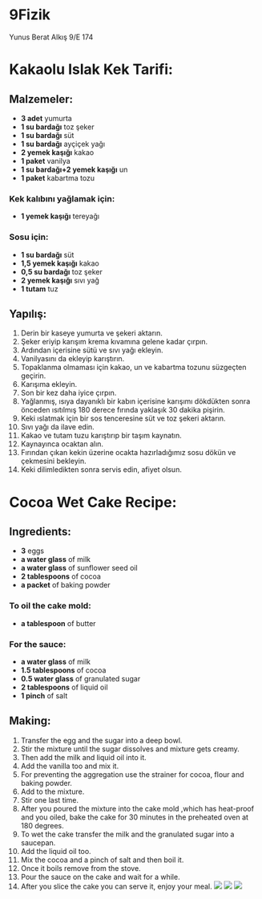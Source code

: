 # 9Fizik
Yunus Berat Alkış 9/E 174
# Kakaolu Islak Kek Tarifi:
## Malzemeler:
- **3 adet** yumurta 
- **1 su bardağı** toz şeker
- **1 su bardağı** süt
- **1 su bardağı** ayçiçek yağı
- **2 yemek kaşığı** kakao
- **1 paket** vanilya
- **1 su bardağı+2 yemek kaşığı** un
- **1 paket** kabartma tozu
### Kek kalıbını yağlamak için:
- **1 yemek kaşığı** tereyağı
### Sosu için:
- **1 su bardağı** süt
- **1,5 yemek kaşığı** kakao
- **0,5 su bardağı** toz şeker
- **2 yemek kaşığı** sıvı yağ
- **1 tutam** tuz
## Yapılış:
1. Derin bir kaseye yumurta ve şekeri aktarın.
2. Şeker eriyip karışım krema kıvamına gelene kadar çırpın.
3. Ardından içerisine sütü ve sıvı yağı ekleyin.
4. Vanilyasını da ekleyip karıştırın.
5. Topaklanma olmaması için kakao, un ve kabartma tozunu süzgeçten geçirin.
6. Karışıma ekleyin.
7. Son bir kez daha iyice çırpın.
8. Yağlanmış, ısıya dayanıklı bir kabın içerisine karışımı dökdükten sonra önceden ısıtılmış 180 derece fırında yaklaşık 30 dakika pişirin.
9. Keki ıslatmak için bir sos tenceresine süt ve toz şekeri aktarın.
10. Sıvı yağı da ilave edin.
11. Kakao ve tutam tuzu karıştırıp bir taşım kaynatın.
12. Kaynayınca ocaktan alın.
13. Fırından çıkan kekin üzerine ocakta hazırladığımız sosu dökün ve çekmesini bekleyin.
14. Keki dilimledikten sonra servis edin, afiyet olsun.
#  Cocoa Wet Cake Recipe:
## Ingredients:
- **3** eggs
- **a water glass** of milk
- **a water glass** of sunflower seed oil
- **2  tablespoons** of cocoa
- **a packet** of baking powder
### To oil the cake mold:
- **a tablespoon** of butter
### For the sauce:
- **a water glass** of milk
- **1.5 tablespoons** of cocoa
- **0.5 water glass** of 	granulated sugar
- **2 tablespoons** of liquid oil
- **1 pinch** of salt
## Making:
1. Transfer the egg and the sugar into a deep bowl.
2. Stir the mixture until the sugar dissolves and mixture gets creamy.
3. Then add the milk and liquid oil into it.
4. Add the vanilla too and mix it.
5. For preventing the aggregation use the strainer for cocoa, flour and baking powder.
6. Add to the mixture.
7. Stir one last time.
8. After you poured the mixture into the cake mold ,which has heat-proof and you oiled, bake the cake for 30 minutes in the preheated oven at 180 degrees. 
9. To wet the cake transfer the milk and the granulated sugar into a saucepan.
10. Add the liquid oil too.
11. Mix the cocoa and a pinch of salt and then boil it.
12. Once it boils remove from the stove.
13. Pour the sauce on the cake and wait for a while.
14. After you slice the cake you can serve it, enjoy your meal.
![](https://i.hizliresim.com/ilG5Yc.jpg)
![](https://i.hizliresim.com/ePtF6M.png)
![](https://i.hizliresim.com/zquBvU.png)
